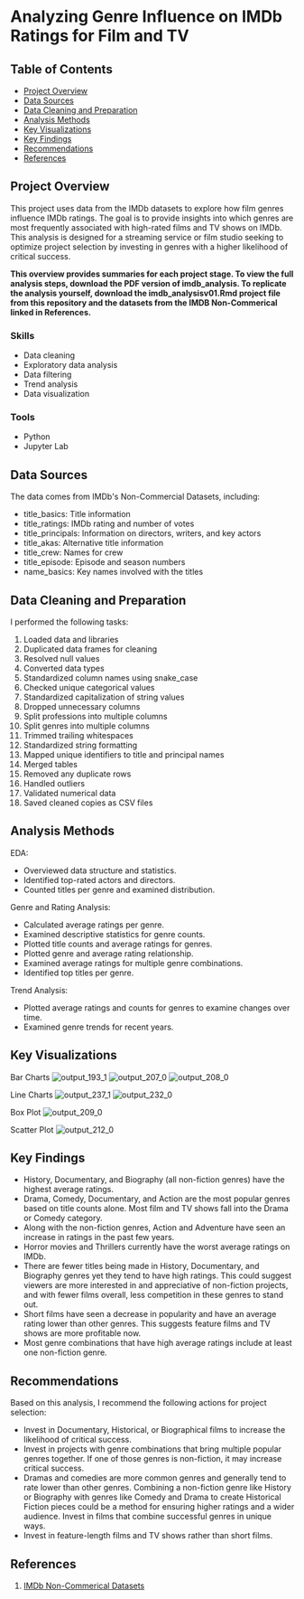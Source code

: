 # Analyzing Genre Influence on IMDb Ratings for Film and TV 

## Table of Contents

- [Project Overview](#project-overview)
- [Data Sources](#data-sources)
- [Data Cleaning and Preparation](#data-cleaning-and-preparation)
- [Analysis Methods](#analysis-methods)
- [Key Visualizations](#key-visualizations)
- [Key Findings](#key-findings)
- [Recommendations](#recommendations)
- [References](#references)

## Project Overview

This project uses data from the IMDb datasets to explore how film genres influence IMDb ratings. The goal is to provide insights into which genres are most frequently associated with high-rated films and TV shows on IMDb. This analysis is designed for a streaming service or film studio seeking to optimize project selection by investing in genres with a higher likelihood of critical success.

**This overview provides summaries for each project stage. To view the full analysis steps, download the PDF version of imdb_analysis. To replicate the analysis yourself, download the imdb_analysisv01.Rmd project file from this repository and the datasets from the IMDB Non-Commerical linked in References.**

### Skills
- Data cleaning
- Exploratory data analysis
- Data filtering
- Trend analysis
- Data visualization

### Tools
- Python
- Jupyter Lab

## Data Sources

The data comes from IMDb's Non-Commercial Datasets, including:
- title_basics: Title information
- title_ratings: IMDb rating and number of votes
- title_principals: Information on directors, writers, and key actors
- title_akas: Alternative title information
- title_crew: Names for crew
- title_episode: Episode and season numbers
- name_basics: Key names involved with the titles

## Data Cleaning and Preparation

I performed the following tasks:
1. Loaded data and libraries
2. Duplicated data frames for cleaning
3. Resolved null values
4. Converted data types
6. Standardized column names using snake_case
7. Checked unique categorical values
8. Standardized capitalization of string values
9. Dropped unnecessary columns
10. Split professions into multiple columns
11. Split genres into multiple columns
12. Trimmed trailing whitespaces
13. Standardized string formatting
14. Mapped unique identifiers to title and principal names
16. Merged tables
17. Removed any duplicate rows
18. Handled outliers
19. Validated numerical data
20. Saved cleaned copies as CSV files
    
## Analysis Methods

EDA: 
- Overviewed data structure and statistics.
- Identified top-rated actors and directors.
- Counted titles per genre and examined distribution.
  
Genre and Rating Analysis:
- Calculated average ratings per genre.
- Examined descriptive statistics for genre counts.
- Plotted title counts and average ratings for genres.
- Plotted genre and average rating relationship.
- Examined average ratings for multiple genre combinations.
- Identified top titles per genre.
  
Trend Analysis:
- Plotted average ratings and counts for genres to examine changes over time.
- Examined genre trends for recent years.
  
## Key Visualizations
Bar Charts
![output_193_1](https://github.com/user-attachments/assets/e062dd86-27c8-41a2-9183-02207c406ebd)
![output_207_0](https://github.com/user-attachments/assets/910f7cd7-59b0-4ec4-b266-1a01a9c5fe2d)
![output_208_0](https://github.com/user-attachments/assets/f003b709-1ff2-4823-8ee7-456f8c70e081)

Line Charts
![output_237_1](https://github.com/user-attachments/assets/72553592-00f6-47c9-873c-536744704e1d)
![output_232_0](https://github.com/user-attachments/assets/42ebf05a-4d5a-4dbf-8972-82987eca188f)

Box Plot
![output_209_0](https://github.com/user-attachments/assets/dbe08060-c17e-45bc-b4d9-9b8a236bb747)

Scatter Plot
![output_212_0](https://github.com/user-attachments/assets/52bf4f8e-d340-455c-8938-83b637e2061f)

## Key Findings

- History, Documentary, and Biography (all non-fiction genres) have the highest average ratings.
- Drama, Comedy, Documentary, and Action are the most popular genres based on title counts alone. Most film and TV shows fall into the Drama or Comedy category.
- Along with the non-fiction genres, Action and Adventure have seen an increase in ratings in the past few years.
- Horror movies and Thrillers currently have the worst average ratings on IMDb.
- There are fewer titles being made in History, Documentary, and Biography genres yet they tend to have high ratings. This could suggest viewers are more interested in and appreciative of non-fiction projects, and with fewer films overall, less competition in these genres to stand out.
- Short films have seen a decrease in popularity and have an average rating lower than other genres. This suggests feature films and TV shows are more profitable now.
- Most genre combinations that have high average ratings include at least one non-fiction genre.

## Recommendations

Based on this analysis, I recommend the following actions for project selection:

- Invest in Documentary, Historical, or Biographical films to increase the likelihood of critical success.
- Invest in projects with genre combinations that bring multiple popular genres together. If one of those genres is non-fiction, it may increase critical success.
- Dramas and comedies are more common genres and generally tend to rate lower than other genres. Combining a non-fiction genre like History or Biography with genres like Comedy and Drama to create Historical Fiction pieces could be a method for ensuring higher ratings and a wider audience. Invest in films that combine successful genres in unique ways.
- Invest in feature-length films and TV shows rather than short films.

## References

1. [IMDb Non-Commerical Datasets](https://developer.imdb.com/non-commercial-datasets/)
